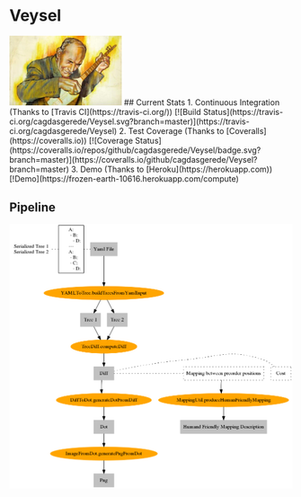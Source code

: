 # Veysel
<img src="img/asik-veysel.jpg" alt="Logo" width="200"/>
## Current Stats
1. Continuous Integration (Thanks to [Travis CI](https://travis-ci.org/))
[![Build Status](https://travis-ci.org/cagdasgerede/Veysel.svg?branch=master)](https://travis-ci.org/cagdasgerede/Veysel)
2. Test Coverage (Thanks to [Coveralls](https://coveralls.io))
[![Coverage Status](https://coveralls.io/repos/github/cagdasgerede/Veysel/badge.svg?branch=master)](https://coveralls.io/github/cagdasgerede/Veysel?branch=master)
3. Demo (Thanks to [Heroku](https://herokuapp.com))
[!Demo](https://frozen-earth-10616.herokuapp.com/compute)

## Pipeline
<img src="img/Pipeline.png" alt="Pipeline image" width="600"/>

